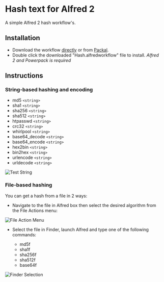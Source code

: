 Hash text for Alfred 2
============

A simple Alfred 2 hash workflow's.


Installation
----------------

- Download the workflow [directly](https://github.com/BigLuck/alfred2-hash/raw/master/Hash.alfredworkflow) or from [Packal](http://www.packal.org/workflow/hash).
- Double click the downloaded "Hash.alfredworkflow" file to install.
*Alfred 2 and Powerpack is required*


Instructions
----------------

### String-based hashing and encoding

- md5 `<string>`
- sha1 `<string>`
- sha256 `<string>`
- sha512 `<string>`
- htpasswd `<string>`
- crc32 `<string>`
- whirlpool `<string>`
- base64_decode `<string>`
- base64_encode `<string>`
- hex2bin `<string>`
- bin2hex `<string>`
- urlencode `<string>`
- urldecode `<string>`

![Test String](http://f.cl.ly/items/13460c0l1P2h2a2j1l2C/Screen%20Shot%202015-01-06%20at%209.24.04%20AM.png)

### File-based hashing

You can get a hash from a file in 2 ways:

* Navigate to the file in Alfred box then select the desired algorithm from the File Actions menu:

![File Action Menu](http://f.cl.ly/items/3T2T3M2D3k0h3M0d1L1e/Screen%20Shot%202015-01-06%20at%209.06.12%20AM.png)

* Select the file in Finder, launch Alfred and type one of the following commands:

  - md5f
  - sha1f
  - sha256f
  - sha512f
  - base64f

![Finder Selection](http://f.cl.ly/items/000Z2s3n2q0Z3w0t3Q2x/hash.gif)
